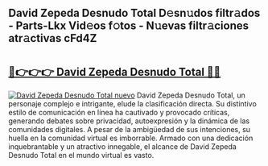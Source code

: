 ## David Zepeda Desnudo Total D𝚎sn𝚞dos filtr𝚊dos - Parts-Lkx Vid𝚎os f𝚘tos - N𝚞evas filtr𝚊ciones atr𝚊ctivas cFd4Z

# <h2><a href="http://mb485o.tromn.icu/?c=David+Zepeda+Desnudo+Total">🔗👉👉👉 David Zepeda Desnudo Total 🔗🔗</a></h2>

[![David Zepeda Desnudo Total nuevo](https://i.imgur.com/pEAQMta.gif)](http://mb485o.tromn.icu/?c=David+Zepeda+Desnudo+Total)
David Zepeda Desnudo Total, un personaje complejo e intrigante, elude la clasificación directa. Su distintivo estilo de comunicación en línea ha cautivado y provocado críticas, generando debates sobre privacidad, autoexpresión y la dinámica de las comunidades digitales. A pesar de la ambigüedad de sus intenciones, su huella en la comunidad virtual es imborrable. Armado con una dedicación inquebrantable y un atractivo innegable, el alcance de David Zepeda Desnudo Total en el mundo virtual es vasto.
